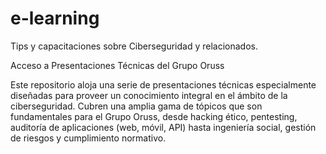 # e-learning
Tips y capacitaciones sobre Ciberseguridad y relacionados.

Acceso a Presentaciones Técnicas del Grupo Oruss

Este repositorio aloja una serie de presentaciones técnicas especialmente diseñadas para proveer un conocimiento integral en el ámbito de la ciberseguridad. Cubren una amplia gama de tópicos que son fundamentales para el Grupo Oruss, desde hacking ético, pentesting, auditoría de aplicaciones (web, móvil, API) hasta ingeniería social, gestión de riesgos y cumplimiento normativo.

